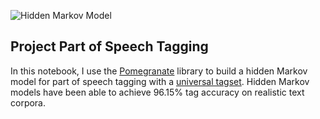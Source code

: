 ![Hidden Markov Model](https://devopedia.org/images/article/214/4159.1567702081.jpg)



## Project Part of Speech Tagging

In this notebook, I use the [Pomegranate](https://github.com/jmschrei/pomegranate) library to build a hidden Markov model for part of speech tagging with a [universal tagset](http://www.petrovi.de/data/universal.pdf). Hidden Markov models have been able to achieve 96.15% tag accuracy on realistic text corpora. 